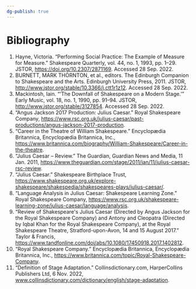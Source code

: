 ```yaml
---
dg-publish: true
---
```

# Bibliography
1. Hayne, Victoria. “Performing Social Practice: The Example of Measure for Measure.” Shakespeare Quarterly, vol. 44, no. 1, 1993, pp. 1–29. JSTOR, https://doi.org/10.2307/2871169. Accessed 28 Sep. 2022.
2. BURNETT, MARK THORNTON, et al., editors. The Edinburgh Companion to Shakespeare and the Arts. Edinburgh University Press, 2011. JSTOR, http://www.jstor.org/stable/10.3366/j.ctt1r1z12. Accessed 28 Sep. 2022.
3. Mackintosh, Iain. “‘The Downfall of Shakespeare on a Modern Stage.’” Early Music, vol. 18, no. 1, 1990, pp. 91–94. JSTOR, http://www.jstor.org/stable/3127854. Accessed 28 Sep. 2022.
4. “Angus Jackson 2017 Production: Julius Caesar.” Royal Shakespeare Company, https://www.rsc.org.uk/julius-caesar/past-productions/angus-jackson-2017-production. 
5. “Career in the Theatre of William Shakespeare.” Encyclopædia Britannica, Encyclopædia Britannica, Inc., https://www.britannica.com/biography/William-Shakespeare/Career-in-the-theatre. 
6. “Julius Caesar – Review.” The Guardian, Guardian News and Media, 11 Jan. 2011, https://www.theguardian.com/stage/2011/jan/11/julius-caesar-rsc-review. 
7. “Julius Caesar.” Shakespeare Birthplace Trust, https://www.shakespeare.org.uk/explore-shakespeare/shakespedia/shakespeares-plays/julius-caesar/. 
8. “Language Analysis in Julius Caesar: Shakespeare Learning Zone.” Royal Shakespeare Company, https://www.rsc.org.uk/shakespeare-learning-zone/julius-caesar/language/analysis. 
9. “Review of Shakespeare's Julius Caesar (Directed by Angus Jackson for the Royal Shakespeare Company) and Antony and Cleopatra (Directed by Iqbal Khan for the Royal Shakespeare Company), at the Royal Shakespeare Theatre, Stratford-upon-Avon, 14 and 15 August 2017.” Taylor &amp; Francis, https://www.tandfonline.com/doi/abs/10.1080/17450918.2017.1402812. 
10. “Royal Shakespeare Company.” Encyclopædia Britannica, Encyclopædia Britannica, Inc., https://www.britannica.com/topic/Royal-Shakespeare-Company. 
11. “Definition of Stage Adaptation.” Collinsdictionary.com, HarperCollins Publishers Ltd, 6 Nov. 2022, www.collinsdictionary.com/dictionary/english/stage-adaptation.